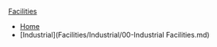 [Facilities](Facilities/Facilities.md)
- [Home](Facilities/Home/00-Home.md)
- [Industrial](Facilities/Industrial/00-Industrial Facilities.md)